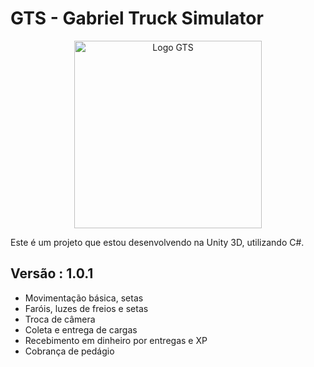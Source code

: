 # GTS - Gabriel Truck Simulator

<p align="center">
  <img src="https://github.com/user-attachments/assets/9a8e4c63-b5ee-492d-a9c0-90594504cb15" alt="Logo GTS" width="300"/>
</p>

Este é um projeto que estou desenvolvendo na Unity 3D, utilizando C#.

## Versão : 1.0.1
* Movimentação básica, setas  
* Faróis, luzes de freios e setas  
* Troca de câmera  
* Coleta e entrega de cargas  
* Recebimento em dinheiro por entregas e XP  
* Cobrança de pedágio  
